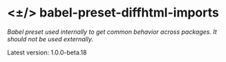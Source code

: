 # <±/> babel-preset-diffhtml-imports

*Babel preset used internally to get common behavior across packages. It should
not be used externally.*

Latest version: 1.0.0-beta.18